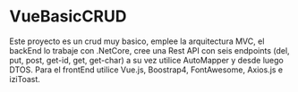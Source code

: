 # VueBasicCRUD

Este proyecto es un crud muy basico, emplee la arquitectura MVC, el backEnd lo trabaje con .NetCore, cree una Rest API con seis endpoints (del, put, post, get-id, get, get-char) 
a su vez utilice AutoMapper y desde luego DTOS. Para el frontEnd utilice Vue.js, Boostrap4, FontAwesome, Axios.js e iziToast.
